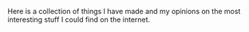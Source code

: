 Here is a collection of things I have made and my opinions on the most interesting stuff I could find on the internet.

